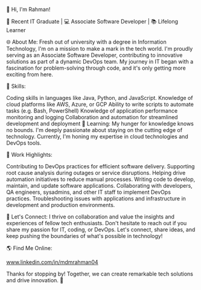 👋 Hi, I'm Rahman!

🌟 Recent IT Graduate | 💻 Associate Software Developer | 📚 Lifelong Learner

🌐 About Me: Fresh out of university with a degree in Information Technology, I'm on a mission to make a mark in the tech world. I'm proudly serving as an Associate Software Developer, contributing to innovative solutions as part of a dynamic DevOps team. My journey in IT began with a fascination for problem-solving through code, and it's only getting more exciting from here.

🔧 Skills:

Coding skills in languages like Java, Python, and JavaScript.
Knowledge of cloud platforms like AWS, Azure, or GCP
Ability to write scripts to automate tasks (e.g. Bash, PowerShell)
Knowledge of application performance monitoring and logging
Collaboration and automation for streamlined development and deployment
🌱 Learning: My hunger for knowledge knows no bounds. I'm deeply passionate about staying on the cutting edge of technology. Currently, I'm honing my expertise in cloud technologies and DevOps tools.

💼 Work Highlights:

Contributing to DevOps practices for efficient software delivery.
Supporting root cause analysis during outages or service disruptions.
Helping drive automation initiatives to reduce manual processes.
Writing code to develop, maintain, and update software applications.
Collaborating with developers, QA engineers, sysadmins, and other IT staff to implement DevOps practices.
Troubleshooting issues with applications and infrastructure in development and production environments.

🤝 Let's Connect: I thrive on collaboration and value the insights and experiences of fellow tech enthusiasts. Don't hesitate to reach out if you share my passion for IT, coding, or DevOps. Let's connect, share ideas, and keep pushing the boundaries of what's possible in technology!

🌎 Find Me Online:

www.linkedin.com/in/mdmrahman04

Thanks for stopping by! Together, we can create remarkable tech solutions and drive innovation. 🌌
